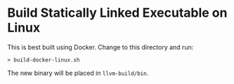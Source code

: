 # Build Statically Linked Executable on Linux

This is best built using Docker. Change to this directory and run:

```shell
> build-docker-linux.sh
```

The new binary will be placed in `llvm-build/bin`.